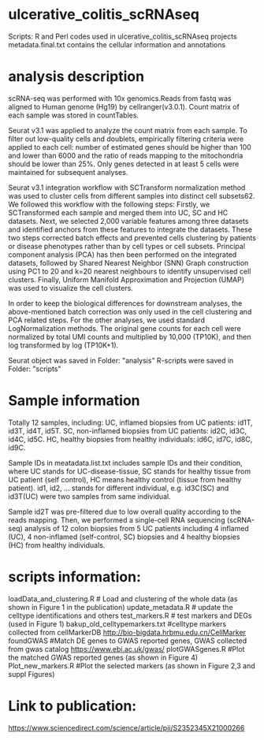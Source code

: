 # ulcerative_colitis_scRNAseq
Scripts: R and Perl codes used in ulcerative_colitis_scRNAseq projects
metadata.final.txt contains the cellular information and annotations

# analysis description
scRNA-seq was performed with 10x genomics.Reads from fastq was aligned to Human genome (Hg19) by cellranger(v3.0.1).
Count matrix of each sample was stored in countTables.

Seurat v3.1 was applied to analyze the count matrix from each sample. To filter out low-quality cells and doublets, empirically filtering criteria were applied to each cell: number of estimated genes should be higher than 100 and lower than 6000 and the ratio of reads mapping to the mitochondria should be lower than 25%. Only genes detected in at least 5 cells were maintained for subsequent analyses.

Seurat v3.1 integration workflow with SCTransform normalization method was used to cluster cells from different samples into distinct cell subsets62. We followed this workflow with the following steps: Firstly, we SCTransformed each sample and merged them into UC, SC and HC datasets. Next, we selected 2,000 variable features among three datasets and identified anchors from these features to integrate the datasets. These two steps corrected batch effects and prevented cells clustering by patients or disease phenotypes rather than by cell types or cell subsets. Principal component analysis (PCA) has then been performed on the integrated datasets, followed by Shared Nearest Neighbor (SNN) Graph construction using PC1 to 20 and k=20 nearest neighbours to identify unsupervised cell clusters. Finally, Uniform Manifold Approximation and Projection (UMAP) was used to visualize the cell clusters. 

In order to keep the biological differences for downstream analyses, the above-mentioned batch correction was only used in the cell clustering and PCA related steps. For the other analyses, we used standard LogNormalization methods. The original gene counts for each cell were normalized by total UMI counts and multiplied by 10,000 (TP10K), and then log transformed by log (TP10K+1).

Seurat object was saved in Folder: "analysis"
R-scripts were saved in Folder: "scripts"

# Sample information
Totally 12 samples, including:
UC, inflamed biopsies from UC patients: id1T, id3T, id4T, id5T. 
SC, non-inflamed biopsies from UC patients: id2C, id3C, id4C, id5C.
HC, healthy biopsies from healthy individuals: id6C, id7C, id8C, id9C.

Sample IDs in meatadata.list.txt includes sample IDs and their condition, where UC stands for UC-disease-tissue, SC stands for healthy tissue from UC patient (self control), HC means healthy control (tissue from healthy patient). id1, id2, ... stands for different individual, e.g. id3C(SC) and id3T(UC) were two samples from same individual.

Sample id2T was pre-filtered due to low overall quality according to the reads mapping. Then, we performed a single-cell RNA sequencing (scRNA-seq) analysis of 12 colon biopsies from 5 UC patients including 4 inflamed (UC), 4 non-inflamed (self-control, SC) biopsies and 4 healthy biopsies (HC) from healthy individuals.

# scripts information:
loadData_and_clustering.R       # Load and clustering of the whole data (as shown in Figure 1 in the publication)
update_metadata.R  	        # update the celltype identifications and others
test_markers.R	                # test markers and DEGs (used in Figure 1)
bakup_old_celltypemarkers.txt	#celltype markers collected from cellMarkerDB http://bio-bigdata.hrbmu.edu.cn/CellMarker
foundGWAS	                #Match DE genes to GWAS reported genes, GWAS collected from gwas catalog https://www.ebi.ac.uk/gwas/
plotGWASgenes.R	                #Plot the matched GWAS reported genes (as shown in Figure 4)
Plot_new_markers.R	        #Plot the selected markers (as shown in Figure 2,3 and suppl Figures)


# Link to publication:
https://www.sciencedirect.com/science/article/pii/S2352345X21000266



